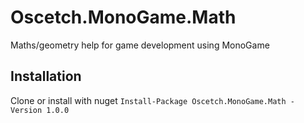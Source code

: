 # Oscetch.MonoGame.Math
Maths/geometry help for game development using MonoGame

## Installation

Clone or install with nuget
`Install-Package Oscetch.MonoGame.Math -Version 1.0.0`